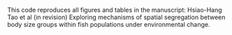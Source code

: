 This code reproduces all figures and tables in the manuscript: Hsiao-Hang Tao et al (in revision) Exploring mechanisms of spatial segregation between body size groups within fish populations under environmental change.
